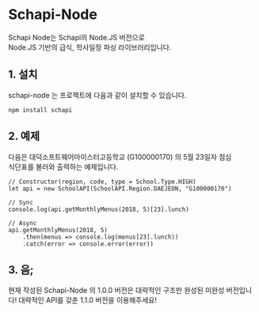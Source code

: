 # Schapi-Node

Schapi Node는 Schapi의 Node.JS 버전으로  
Node.JS 기반의 급식, 학사일정 파싱 라이브러리입니다.  

## 1. 설치  

schapi-node 는 프로젝트에 다음과 같이 설치할 수 있습니다.  

```
npm install schapi
```

## 2. 예제

다음은 대덕소프트웨어마이스터고등학교 (G100000170) 의 5월 23일자 점심  
식단표를 불러와 출력하는 예제입니다.

```
// Constructor(region, code, type = School.Type.HIGH)
let api = new SchoolAPI(SchoolAPI.Region.DAEJEON, "G100000170")

// Sync
console.log(api.getMonthlyMenus(2018, 5)[23].lunch)

// Async
api.getMonthlyMenus(2018, 5)
    .then(menus => console.log(menus[23].lunch))
    .catch(error => console.error(error))
```

## 3. 음;

현재 작성된 Schapi-Node 의 1.0.0 버전은 대략적인 구조만 완성된
미완성 버전입니다! 대략적인 API를 갖춘 1.1.0 버전을 이용해주세요!
